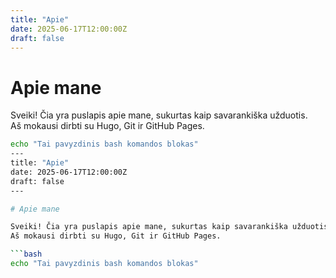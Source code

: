 ```yaml
---
title: "Apie"
date: 2025-06-17T12:00:00Z
draft: false
---
```


# Apie mane

Sveiki! Čia yra puslapis apie mane, sukurtas kaip savarankiška užduotis.  
Aš mokausi dirbti su Hugo, Git ir GitHub Pages.

```bash
echo "Tai pavyzdinis bash komandos blokas"
---
title: "Apie"
date: 2025-06-17T12:00:00Z
draft: false
---

# Apie mane

Sveiki! Čia yra puslapis apie mane, sukurtas kaip savarankiška užduotis.  
Aš mokausi dirbti su Hugo, Git ir GitHub Pages.

```bash
echo "Tai pavyzdinis bash komandos blokas"
